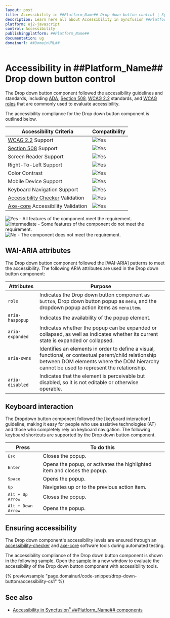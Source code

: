 ```yaml
---
layout: post
title: Accessibility in ##Platform_Name## Drop down button control | Syncfusion
description: Learn here all about Accessibility in Syncfusion ##Platform_Name## Drop down button control of Syncfusion Essential JS 2 and more.
platform: ej2-javascript
control: Accessibility 
publishingplatform: ##Platform_Name##
documentation: ug
domainurl: ##DomainURL##
---
```


# Accessibility in ##Platform_Name## Drop down button control

The Drop down button component followed the accessibility guidelines and standards, including [ADA](https://www.ada.gov/), [Section 508](https://www.section508.gov/), [WCAG 2.2](https://www.w3.org/TR/WCAG22/) standards, and [WCAG roles](https://www.w3.org/TR/wai-aria/#roles) that are commonly used to evaluate accessibility.

The accessibility compliance for the Drop down button component is outlined below.

| Accessibility Criteria | Compatibility |
| -- | -- |
| [WCAG 2.2](https://www.w3.org/TR/WCAG22/) Support | <img src="https://cdn.syncfusion.com/content/images/documentation/full.png" alt="Yes"> |
| [Section 508](https://www.section508.gov/) Support | <img src="https://cdn.syncfusion.com/content/images/documentation/full.png" alt="Yes"> |
| Screen Reader Support | <img src="https://cdn.syncfusion.com/content/images/documentation/full.png" alt="Yes"> |
| Right-To-Left Support | <img src="https://cdn.syncfusion.com/content/images/documentation/full.png" alt="Yes"> |
| Color Contrast | <img src="https://cdn.syncfusion.com/content/images/documentation/full.png" alt="Yes"> |
| Mobile Device Support | <img src="https://cdn.syncfusion.com/content/images/documentation/full.png" alt="Yes"> |
| Keyboard Navigation Support | <img src="https://cdn.syncfusion.com/content/images/documentation/full.png" alt="Yes"> |
| [Accessibility Checker](https://www.npmjs.com/package/accessibility-checker) Validation | <img src="https://cdn.syncfusion.com/content/images/documentation/full.png" alt="Yes"> |
| [Axe-core](https://www.npmjs.com/package/axe-core) Accessibility Validation | <img src="https://cdn.syncfusion.com/content/images/documentation/full.png" alt="Yes"> |

<style>
    .post .post-content img {
        display: inline-block;
        margin: 0.5em 0;
    }
</style>
<div><img src="https://cdn.syncfusion.com/content/images/documentation/full.png" alt="Yes"> - All features of the component meet the requirement.</div>

<div><img src="https://cdn.syncfusion.com/content/images/documentation/partial.png" alt="Intermediate"> - Some features of the component do not meet the requirement.</div>

<div><img src="https://cdn.syncfusion.com/content/images/documentation/not-supported.png" alt="No"> - The component does not meet the requirement.</div>

## WAI-ARIA attributes

The Drop down button component followed the [WAI-ARIA] patterns to meet the accessibility. The following ARIA attributes are used in the Drop down button component:

| Attributes | Purpose |
| --- | --- |
| `role` | Indicates the Drop down button component as `button`, Drop down button popup as `menu`, and the dropdown popup action items as `menuitem`. |
| `aria-haspopup` | Indicates the availability of the popup element. |
| `aria-expanded` | Indicates whether the popup can be expanded or collapsed, as well as indicates whether its current state is expanded or collapsed. |
| `aria-owns` | Identifies an elements in order to define a visual, functional, or contextual parent/child relationship between DOM elements where the DOM hierarchy cannot be used to represent the relationship. |
| `aria-disabled` | Indicates that the element is perceivable but disabled, so it is not editable or otherwise operable. |

## Keyboard interaction

The Dropdown button component followed the [keyboard interaction] guideline, making it easy for people who use assistive technologies (AT) and those who completely rely on keyboard navigation. The following keyboard shortcuts are supported by the Drop down button component.

| **Press** | **To do this** |
| --- | --- |
| <kbd>Esc</kbd> | Closes the popup. |
| <kbd>Enter</kbd> | Opens the popup, or activates the highlighted item and closes the popup. |
| <kbd>Space</kbd> | Opens the popup. |
| <kbd>Up</kbd> | Navigates up or to the previous action item. |
| <kbd>Alt + Up Arrow</kbd> | Closes the popup. |
| <kbd>Alt + Down Arrow</kbd> | Opens the popup. |

## Ensuring accessibility

The Drop down component's accessibility levels are ensured through an [accessibility-checker](https://www.npmjs.com/package/accessibility-checker) and [axe-core](https://www.npmjs.com/package/axe-core) software tools during automated testing.

The accessibility compliance of the Drop down button component is shown in the following sample. Open the [sample](https://ej2.syncfusion.com/accessibility/drop-down-button.html) in a new window to evaluate the accessibility of the Drop down button component with accessibility tools.

{% previewsample "page.domainurl/code-snippet/drop-down-button/accessibility-cs1" %}

## See also

* [Accessibility in Syncfusion<sup style="font-size:70%">&reg;</sup> ##Platform_Name## components](../common/accessibility)